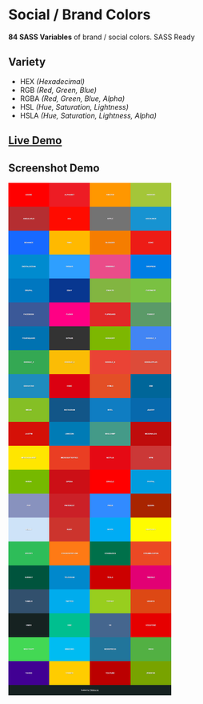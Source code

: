 # Social / Brand Colors
**84 SASS Variables** of brand / social colors. SASS Ready

## Variety 

- HEX *(Hexadecimal)*
- RGB *(Red, Green, Blue)*
- RGBA *(Red, Green, Blue, Alpha)*
- HSL *(Hue, Saturation, Lightness)*
- HSLA *(Hue, Saturation, Lightness, Alpha)*

## [Live Demo](http://www.fmolina.me/SASS-Var-Branding-Colors/)

## Screenshot Demo
![Screenshot Demo](/demo/screenshot-colors.png?raw=true "Screenshot Demo")

